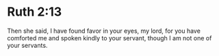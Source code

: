 # Ruth 2:13

Then she said, I have found favor in your eyes, my lord, for you have comforted me and spoken kindly to your servant, though I am not one of your servants.
